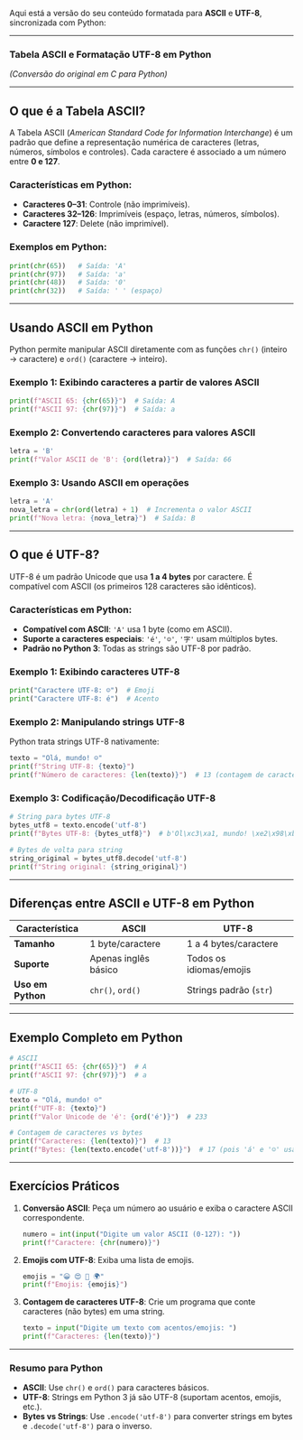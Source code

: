 Aqui está a versão do seu conteúdo formatada para **ASCII** e **UTF-8**, sincronizada com Python:

---

### **Tabela ASCII e Formatação UTF-8 em Python**  
*(Conversão do original em C para Python)*  

---

## **O que é a Tabela ASCII?**  
A Tabela ASCII (*American Standard Code for Information Interchange*) é um padrão que define a representação numérica de caracteres (letras, números, símbolos e controles). Cada caractere é associado a um número entre **0 e 127**.  

### **Características em Python**:  
- **Caracteres 0–31**: Controle (não imprimíveis).  
- **Caracteres 32–126**: Imprimíveis (espaço, letras, números, símbolos).  
- **Caractere 127**: Delete (não imprimível).  

### **Exemplos em Python**:  
```python
print(chr(65))   # Saída: 'A'  
print(chr(97))   # Saída: 'a'  
print(chr(48))   # Saída: '0'  
print(chr(32))   # Saída: ' ' (espaço)  
```

---

## **Usando ASCII em Python**  
Python permite manipular ASCII diretamente com as funções `chr()` (inteiro → caractere) e `ord()` (caractere → inteiro).  

### **Exemplo 1: Exibindo caracteres a partir de valores ASCII**  
```python
print(f"ASCII 65: {chr(65)}")  # Saída: A  
print(f"ASCII 97: {chr(97)}")  # Saída: a  
```

### **Exemplo 2: Convertendo caracteres para valores ASCII**  
```python
letra = 'B'  
print(f"Valor ASCII de 'B': {ord(letra)}")  # Saída: 66  
```

### **Exemplo 3: Usando ASCII em operações**  
```python
letra = 'A'  
nova_letra = chr(ord(letra) + 1)  # Incrementa o valor ASCII  
print(f"Nova letra: {nova_letra}")  # Saída: B  
```

---

## **O que é UTF-8?**  
UTF-8 é um padrão Unicode que usa **1 a 4 bytes** por caractere. É compatível com ASCII (os primeiros 128 caracteres são idênticos).  

### **Características em Python**:  
- **Compatível com ASCII**: `'A'` usa 1 byte (como em ASCII).  
- **Suporte a caracteres especiais**: `'é'`, `'☺'`, `'字'` usam múltiplos bytes.  
- **Padrão no Python 3**: Todas as strings são UTF-8 por padrão.  

### **Exemplo 1: Exibindo caracteres UTF-8**  
```python
print("Caractere UTF-8: ☺")  # Emoji  
print("Caractere UTF-8: é")  # Acento  
```

### **Exemplo 2: Manipulando strings UTF-8**  
Python trata strings UTF-8 nativamente:  
```python
texto = "Olá, mundo! ☺"  
print(f"String UTF-8: {texto}")  
print(f"Número de caracteres: {len(texto)}")  # 13 (contagem de caracteres, não bytes)  
```

### **Exemplo 3: Codificação/Decodificação UTF-8**  
```python
# String para bytes UTF-8  
bytes_utf8 = texto.encode('utf-8')  
print(f"Bytes UTF-8: {bytes_utf8}")  # b'Ol\xc3\xa1, mundo! \xe2\x98\xba'  

# Bytes de volta para string  
string_original = bytes_utf8.decode('utf-8')  
print(f"String original: {string_original}")  
```

---

## **Diferenças entre ASCII e UTF-8 em Python**  
| Característica       | ASCII                | UTF-8                     |  
|----------------------|----------------------|---------------------------|  
| **Tamanho**          | 1 byte/caractere     | 1 a 4 bytes/caractere     |  
| **Suporte**          | Apenas inglês básico | Todos os idiomas/emojis   |  
| **Uso em Python**    | `chr()`, `ord()`     | Strings padrão (`str`)     |  

---

## **Exemplo Completo em Python**  
```python
# ASCII  
print(f"ASCII 65: {chr(65)}")  # A  
print(f"ASCII 97: {chr(97)}")  # a  

# UTF-8  
texto = "Olá, mundo! ☺"  
print(f"UTF-8: {texto}")  
print(f"Valor Unicode de 'é': {ord('é')}")  # 233  

# Contagem de caracteres vs bytes  
print(f"Caracteres: {len(texto)}")  # 13  
print(f"Bytes: {len(texto.encode('utf-8'))}")  # 17 (pois 'á' e '☺' usam múltiplos bytes)  
```

---

## **Exercícios Práticos**  
1. **Conversão ASCII**: Peça um número ao usuário e exiba o caractere ASCII correspondente.  
   ```python
   numero = int(input("Digite um valor ASCII (0-127): "))  
   print(f"Caractere: {chr(numero)}")  
   ```  

2. **Emojis com UTF-8**: Exiba uma lista de emojis.  
   ```python
   emojis = "😀 😍 🐍 🌍"  
   print(f"Emojis: {emojis}")  
   ```  

3. **Contagem de caracteres UTF-8**: Crie um programa que conte caracteres (não bytes) em uma string.  
   ```python
   texto = input("Digite um texto com acentos/emojis: ")  
   print(f"Caracteres: {len(texto)}")  
   ```

---

### **Resumo para Python**  
- **ASCII**: Use `chr()` e `ord()` para caracteres básicos.  
- **UTF-8**: Strings em Python 3 já são UTF-8 (suportam acentos, emojis, etc.).  
- **Bytes vs Strings**: Use `.encode('utf-8')` para converter strings em bytes e `.decode('utf-8')` para o inverso.  

